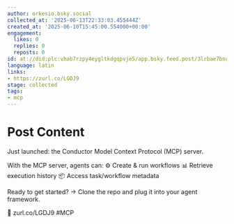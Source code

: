 ```yaml
---
author: orkesio.bsky.social
collected_at: '2025-06-13T22:33:03.455444Z'
created_at: '2025-06-10T15:45:00.554000+00:00'
engagement:
  likes: 0
  replies: 0
  reposts: 0
id: at://did:plc:vhab7rzpy4eygltkdgqpvje5/app.bsky.feed.post/3lrbae7bnuu2v
language: latin
links:
- https://zurl.co/LGDJ9
stage: collected
tags:
- mcp
---
```


# Post Content

Just launched: the Conductor Model Context Protocol (MCP) server.

With the MCP server, agents can:
⚙️ Create & run workflows
📊 Retrieve execution history
📦 Access task/workflow metadata


Ready to get started? → Clone the repo and plug it into your agent framework.

🔗 zurl.co/LGDJ9 
#MCP